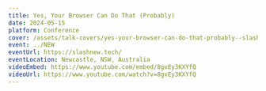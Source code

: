 ```yaml
---
title: Yes, Your Browser Can Do That (Probably)
date: 2024-05-15
platform: Conference
cover: /assets/talk-covers/yes-your-browser-can-do-that-probably--slashnew-2024.png
event: ../NEW
eventUrl: https://slashnew.tech/
eventLocation: Newcastle, NSW, Australia
videoEmbed: https://www.youtube.com/embed/8gvEy3KXYfQ
videoUrl: https://www.youtube.com/watch?v=8gvEy3KXYfQ
---
```

